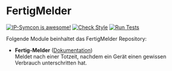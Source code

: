 # FertigMelder

[![IP-Symcon is awesome!](https://img.shields.io/badge/IP--Symcon-4.2-blue.svg)](https://www.symcon.de)
[![Check Style](https://github.com/symcon/FertigMelder/workflows/Check%20Style/badge.svg)](https://github.com/symcon/FertigMelder/actions)
[![Run Tests](https://github.com/symcon/FertigMelder/workflows/Run%20Tests/badge.svg)](https://github.com/symcon/FertigMelder/actions)

Folgende Module beinhaltet das FertigMelder Repository:

- __Fertig-Melder__ ([Dokumentation](https://www.symcon.de/de/service/dokumentation/modulreferenz/fertigmelder/))  
	Meldet nach einer Totzeit, nachdem ein Gerät einen gewissen Verbrauch unterschritten hat.
